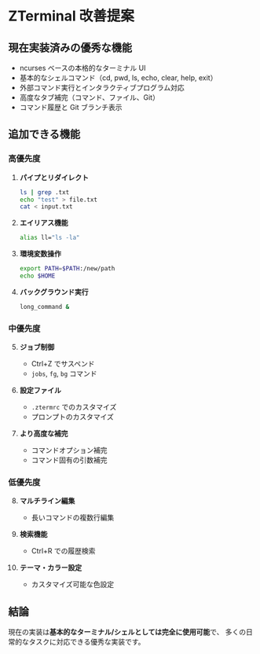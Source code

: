 # ZTerminal 改善提案

## 現在実装済みの優秀な機能

- ncurses ベースの本格的なターミナル UI
- 基本的なシェルコマンド（cd, pwd, ls, echo, clear, help, exit）
- 外部コマンド実行とインタラクティブプログラム対応
- 高度なタブ補完（コマンド、ファイル、Git）
- コマンド履歴と Git ブランチ表示

## 追加できる機能

### 高優先度

1. **パイプとリダイレクト**

   ```bash
   ls | grep .txt
   echo "test" > file.txt
   cat < input.txt
   ```

2. **エイリアス機能**

   ```bash
   alias ll="ls -la"
   ```

3. **環境変数操作**

   ```bash
   export PATH=$PATH:/new/path
   echo $HOME
   ```

4. **バックグラウンド実行**
   ```bash
   long_command &
   ```

### 中優先度

5. **ジョブ制御**

   - Ctrl+Z でサスペンド
   - `jobs`, `fg`, `bg` コマンド

6. **設定ファイル**

   - `.ztermrc` でのカスタマイズ
   - プロンプトのカスタマイズ

7. **より高度な補完**
   - コマンドオプション補完
   - コマンド固有の引数補完

### 低優先度

8. **マルチライン編集**

   - 長いコマンドの複数行編集

9. **検索機能**

   - Ctrl+R での履歴検索

10. **テーマ・カラー設定**
    - カスタマイズ可能な色設定

## 結論

現在の実装は**基本的なターミナル/シェルとしては完全に使用可能**で、
多くの日常的なタスクに対応できる優秀な実装です。
